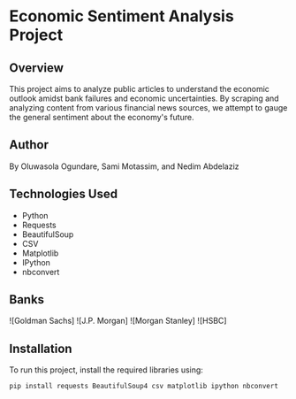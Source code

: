 # Economic Sentiment Analysis Project

## Overview
This project aims to analyze public articles to understand the economic outlook amidst bank failures and economic uncertainties. By scraping and analyzing content from various financial news sources, we attempt to gauge the general sentiment about the economy's future.

## Author
By Oluwasola Ogundare, Sami Motassim, and Nedim Abdelaziz

## Technologies Used
- Python
- Requests
- BeautifulSoup
- CSV
- Matplotlib
- IPython
- nbconvert

## Banks
![Goldman Sachs]
![J.P. Morgan]
![Morgan Stanley]
![HSBC]

## Installation
To run this project, install the required libraries using:
```bash
pip install requests BeautifulSoup4 csv matplotlib ipython nbconvert
